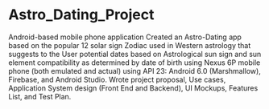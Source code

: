 # Astro_Dating_Project
Android-based mobile phone application
Created an Astro-Dating app based on the popular 12 solar sign Zodiac used in Western astrology that suggests to the 
User potential dates based on Astrological sun sign and sun element compatibility as determined by date of birth using 
Nexus 6P mobile phone (both emulated and actual) using API 23: Android 6.0 (Marshmallow), Firebase, and Android Studio. 
Wrote project proposal, Use cases, Application System design (Front End and Backend), UI Mockups, Features List, and Test Plan. 
